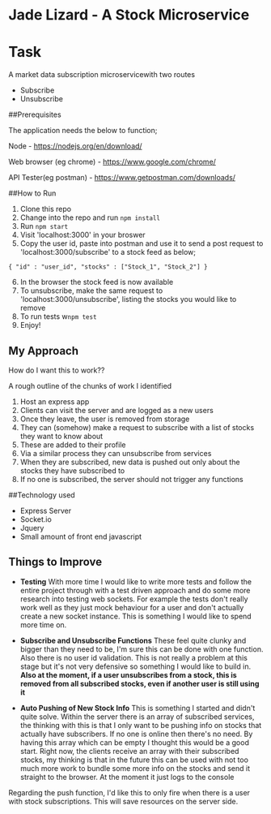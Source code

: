 Jade Lizard - A Stock Microservice
========================

# Task

A market data subscription microservicewith two routes

- Subscribe
- Unsubscribe

##Prerequisites

The application needs the below to function;

Node - https://nodejs.org/en/download/

Web browser (eg chrome) - https://www.google.com/chrome/

API Tester(eg postman) - https://www.getpostman.com/downloads/

##How to Run

1. Clone this repo
2. Change into the repo and run `npm install`
3. Run `npm start`
4. Visit 'localhost:3000' in your broswer
5. Copy the user id, paste into postman and use it to send a post request to 'localhost:3000/subscribe' to a stock feed as below;

`{
  "id" : "user_id",
  "stocks" : ["Stock_1", "Stock_2"]
}`

6. In the browser the stock feed is now available
7. To unsubscribe, make the same request to 'localhost:3000/unsubscribe', listing the stocks you would like to remove
8. To run tests w`npm test`
9. Enjoy!


## My Approach

How do I want this to work??

A rough outline of the chunks of work I identified

1. Host an express app
2. Clients can visit the server and are logged as a new users
3. Once they leave, the user is removed from storage
4. They can (somehow) make a request to subscribe with a list of stocks they want to know about
5. These are added to their profile
6. Via a similar process they can unsubscribe from services
7. When they are subscribed, new data is pushed out only about the stocks they have subscribed to
8. If no one is subscribed, the server should not trigger any functions

##Technology used

- Express Server
- Socket.io
- Jquery
- Small amount of front end javascript


## Things to Improve

- **Testing**
With more time I would like to write more tests and follow the entire project through with a test driven approach and do some more research into testing web sockets. For example the tests don't really work well as they just mock behaviour for a user and don't actually create a new socket instance. This is something I would like to spend more time on.

- **Subscribe and Unsubscribe Functions**
These feel quite clunky and bigger than they need to be, I'm sure this can be done with one function.
Also there is no user id validation. This is not really a problem at this stage but it's not very defensive so something I would like to build in.
**Also at the moment, if a user unsubscribes from a stock, this is removed from all subscribed stocks, even if another user is still using it**

- **Auto Pushing of New Stock Info**
This is something I started and didn't quite solve. Within the server there is an array of subscribed services, the thinking with this is that I only want to be pushing info on stocks that actually have subscribers. If no one is online then there's no need. By having this array which can be empty I thought this would be a good start.
Right now, the clients receive an array with their subscribed stocks, my thinking is that in the future this can be used with not too much more work to bundle some more info on the stocks and send it straight to the browser. At the moment it just logs to the console

Regarding the push function, I'd like this to only fire when there is a user with stock subscriptions. This will save resources on the server side.
